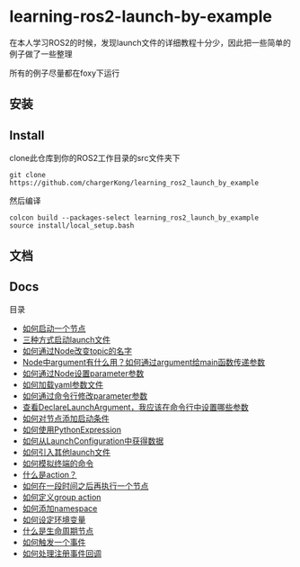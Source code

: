 # learning-ros2-launch-by-example

在本人学习ROS2的时候，发现launch文件的详细教程十分少，因此把一些简单的例子做了一些整理

所有的例子尽量都在foxy下运行

## 安装
## Install 

clone此仓库到你的ROS2工作目录的src文件夹下

```
git clone https://github.com/chargerKong/learning_ros2_launch_by_example
```
然后编译

```
colcon build --packages-select learning_ros2_launch_by_example
source install/local_setup.bash
```

## 文档
## Docs 
目录

- [如何启动一个节点](https://github.com/chargerKong/learning_ros2_launch_by_example/blob/main/launch/single_node.launch.py)
- [三种方式启动launch文件](https://github.com/chargerKong/learning_ros2_launch_by_example/blob/main/docs/three_ways_launch.md)
- [如何通过Node改变topic的名字](https://github.com/chargerKong/learning_ros2_launch_by_example/blob/main/docs/How%20to%20use%20remapping%20in%20Node.md)
- [Node中argument有什么用？如何通过argument给main函数传递参数](https://github.com/chargerKong/learning_ros2_launch_by_example/blob/main/docs/How%20to%20use%20argument%20in%20Node.md)
- [如何通过Node设置parameter参数](https://github.com/chargerKong/learning_ros2_launch_by_example/blob/main/docs/How%20to%20use%20parameters%20in%20Node.md)
- [如何加载yaml参数文件]()
- [如何通过命令行修改parameter参数](https://github.com/chargerKong/learning_ros2_launch_by_example/blob/main/docs/How%20to%20change%20parameters%20from%20command%20line.md)
- [查看DeclareLaunchArgument，我应该在命令行中设置哪些参数](https://github.com/chargerKong/learning_ros2_launch_by_example/blob/main/docs/What%20arguements%20should%20I%20set%20in%20command%20line.md)
- [如何对节点添加启动条件](https://github.com/chargerKong/learning_ros2_launch_by_example/blob/main/docs/How%20to%20conditionally%20start%20a%20node.md)
- [如何使用PythonExpression](https://github.com/chargerKong/learning_ros2_launch_by_example/blob/main/docs/How%20to%20use%20pythonexpression.md)
- [如何从LaunchConfiguration中获得数据](https://github.com/chargerKong/learning_ros2_launch_by_example/blob/main/docs/How%20to%20get%20context%20from%20LaunchConfiguration%20instance.md)
- [如何引入其他launch文件](https://github.com/chargerKong/learning_ros2_launch_by_example/blob/main/docs/How%20to%20inlucde%20another%20launch%20file.md)
- [如何模拟终端的命令](https://github.com/chargerKong/learning_ros2_launch_by_example/blob/main/docs/How%20to%20simulate%20a%20shell%20command.md)
- [什么是action？](https://github.com/chargerKong/learning_ros2_launch_by_example/blob/main/docs/What%20is%20action.md)
- [如何在一段时间之后再执行一个节点](https://github.com/chargerKong/learning_ros2_launch_by_example/blob/main/docs/How%20to%20execute%20an%20action%20after%20a%20period%20of%20time%20.md) 
- [如何定义group action](https://github.com/chargerKong/learning_ros2_launch_by_example/blob/main/docs/How%20to%20define%20group%20action.md)
- [如何添加namespace](https://github.com/chargerKong/learning_ros2_launch_by_example/blob/main/docs/How%20to%20specify%20a%20namespace%20to%20node%20and%20gourp.md)
- [如何设定环境变量](https://github.com/chargerKong/learning_ros2_launch_by_example/blob/main/docs/how%20to%20set%20envirnment.md)
- [什么是生命周期节点](https://github.com/chargerKong/learning_ros2_launch_by_example/blob/main/docs/lifecycleNode.md)
- [如何触发一个事件](https://github.com/chargerKong/learning_ros2_launch_by_example/blob/main/docs/How%20to%20emit%20an%20action.md)
- [如何处理注册事件回调](https://github.com/chargerKong/learning_ros2_launch_by_example/blob/main/docs/How_to_use_register_event_handler.md)
